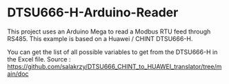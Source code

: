 # DTSU666-H-Arduino-Reader
This project uses an Arduino Mega to read a Modbus RTU feed through RS485. This example is based on a Huawei / CHINT DTSU666-H.

You can get the list of all possible variables to get from the DTSU666-H in the Excel file. Source : https://github.com/salakrzy/DTSU666_CHINT_to_HUAWEI_translator/tree/main/doc
